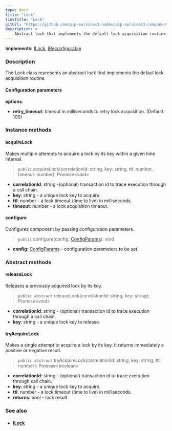 ```yaml
---
type: docs
title: "Lock"
linkTitle: "Lock"
gitUrl: "https://github.com/pip-services3-nodex/pip-services3-components-nodex"
description: >
    Abstract lock that implements the default lock acquisition routine.
---
```


**Implements:** [ILock](../ilock), [IReconfigurable](../../../commons/config/ireconfigurable)

### Description

The Lock class represents an abstract lock that implements the defaul lock acquisition routine. 

#### Configuration parameters
**options**:
- **retry_timeout**: timeout in milliseconds to retry lock acquisition. (Default: 100)


### Instance methods

#### acquireLock
Makes multiple attempts to acquire a lock by its key within a given time interval.

> `public` acquireLock(correlationId: string, key: string, ttl: number, timeout: number): Promise\<void\>

- **correlationId**: string -(optional) transaction id to trace execution through a call chain. 
- **key**: string - a unique lock key to acquire.
- **ttl**: number - a lock timeout (time to live) in milliseconds.
- **timeout**: number - a lock acquisition timeout.


#### configure
Configures component by passing configuration parameters.

> `public` configure(config: [ConfigParams](../../../commons/config/config_params)): void

- **config**: [ConfigParams](../../../commons/config/config_params) - configuration parameters to be set.

### Abstract methods

#### releaseLock
Releases a prevously acquired lock by its key.

> `public abstract` releaseLock(correlationId: string, key: string): Promise\<void\>

- **correlationId**: string - (optional) transaction id to trace execution through a call chain.
- **key**: string - a unique lock key to release.


#### tryAcquireLock
Makes a single attempt to acquire a lock by its key.
It returns immediately a positive or negative result.

> `public abstract` tryAcquireLock(correlationId: string, key: string, ttl: number): Promise\<boolean\>

- **correlationId**: string - (optional) transaction id to trace execution through call chain.
- **key**: string - a unique lock key to acquire.
- **ttl**: number - a lock timeout (time to live) in milliseconds.
- **returns**: bool - lock result


### See also
- #### [ILock](../ilock)
